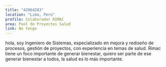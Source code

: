 ```yaml
---
title: "42964283"
location: "Lima, Perú"
profile: Colaborador RIMAC
area: Pool de Proyectos Salud
link: No tengo
---
```


hola, soy Ingeniero de Sistemas, especializado en mejora y rediseño de procesos, gestión de proyectos, con experiencia en temas de salud. Rimac tiene un foco importante de generar bienestar, quiero ser parte de ese generar bienestar a todos, la salud es lo más importante.
